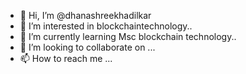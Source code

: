 - 👋 Hi, I’m @dhanashreekhadilkar
- 👀 I’m interested in blockchaintechnology..
- 🌱 I’m currently learning Msc blockchain technology..
- 💞️ I’m looking to collaborate on ...
- 📫 How to reach me ...

<!---
dhanashreekhadilkar/dhanashreekhadilkar is a ✨ special ✨ repository because its `README.md` (this file) appears on your GitHub profile.
You can click the Preview link to take a look at your changes.
--->
